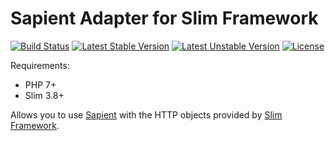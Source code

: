 # Sapient Adapter for Slim Framework

[![Build Status](https://travis-ci.org/paragonie/slim-sapient.svg?branch=master)](https://travis-ci.org/paragonie/slim-sapient)
[![Latest Stable Version](https://poser.pugx.org/paragonie/slim-sapient/v/stable)](https://packagist.org/packages/paragonie/slim-sapient)
[![Latest Unstable Version](https://poser.pugx.org/paragonie/slim-sapient/v/unstable)](https://packagist.org/packages/paragonie/slim-sapient)
[![License](https://poser.pugx.org/paragonie/slim-sapient/license)](https://packagist.org/packages/paragonie/slim-sapient)

Requirements:

* PHP 7+
* Slim 3.8+

Allows you to use [Sapient](https://github.com/paragonie/sapient) with the HTTP objects provided by
[Slim Framework](https://github.com/slimphp/Slim).
